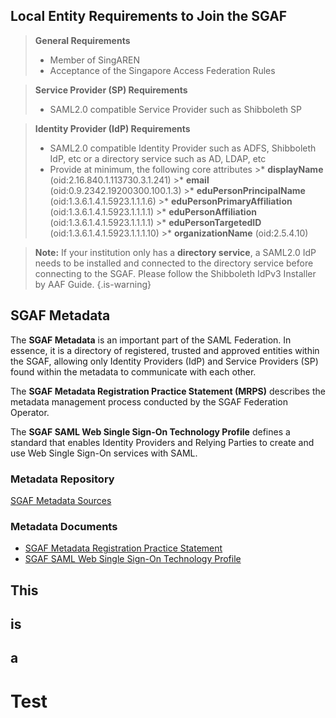 <!-- TITLE: Singapore Access Federation (SGAF) -->
<!-- SUBTITLE: The Singapore Access Federation (SGAF) service is a Federated Identity Management System for Singapore's research and education (R&E) community. SGAF uses SAML2.0 technology to enable scalable, trusted collaborations among Singapore's R&E community. -->

## Local Entity Requirements to Join the SGAF
> **General Requirements**
>* Member of SingAREN
>* Acceptance of the Singapore Access Federation Rules

> **Service Provider (SP) Requirements**
> * SAML2.0 compatible Service Provider such as Shibboleth SP

> **Identity Provider (IdP) Requirements**
> * SAML2.0 compatible Identity Provider such as ADFS, Shibboleth IdP, etc or a directory service such as AD, LDAP, etc
>*  Provide at minimum, the following core attributes 
	>* **displayName** (oid:2.16.840.1.113730.3.1.241)
	>* **email** (oid:0.9.2342.19200300.100.1.3)
	>* **eduPersonPrincipalName** (oid:1.3.6.1.4.1.5923.1.1.1.6)
	>* **eduPersonPrimaryAffiliation** (oid:1.3.6.1.4.1.5923.1.1.1.1)
	>* **eduPersonAffiliation** (oid:1.3.6.1.4.1.5923.1.1.1.1)
	>* **eduPersonTargetedID** (oid:1.3.6.1.4.1.5923.1.1.1.10)
	>* **organizationName** (oid:2.5.4.10)

> **Note:** If your institution only has a **directory service**, a SAML2.0 IdP needs to be installed and connected to the directory service before connecting to the SGAF. Please follow the Shibboleth IdPv3 Installer by AAF Guide.
{.is-warning}

## SGAF Metadata

The **SGAF Metadata** is an important part of the SAML Federation. In essence, it is a directory of registered, trusted and approved entities within the SGAF, allowing only Identity Providers (IdP) and Service Providers (SP) found within the metadata to communicate with each other.

The **SGAF Metadata Registration Practice Statement (MRPS)** describes the metadata management process conducted by the SGAF Federation Operator. 

The **SGAF SAML Web Single Sign-On Technology Profile** defines a standard that enables Identity Providers and Relying Parties to create and use Web Single Sign-On services with SAML. 

### Metadata Repository
[SGAF Metadata Sources](https://ds.sgaf.org.sg/)

### Metadata Documents
* [SGAF Metadata Registration Practice Statement](https://www.singaren.net.sg/document/SGAF-MRPS.pdf)
* [SGAF SAML Web Single Sign-On Technology Profile](https://www.singaren.net.sg/document/SGAF-SAML-Web-SSO-Technology-Profile.pdf)


## This
## is 
## a 
# Test
